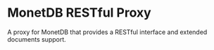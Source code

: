 # MonetDB RESTful Proxy

A proxy for MonetDB that provides a RESTful interface and extended documents support. 
